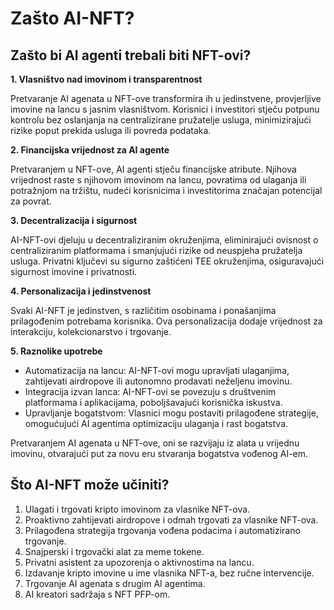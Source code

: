 # Zašto AI-NFT?

## Zašto bi AI agenti trebali biti NFT-ovi?

**1. Vlasništvo nad imovinom i transparentnost**

Pretvaranje AI agenata u NFT-ove transformira ih u jedinstvene, provjerljive imovine na lancu s jasnim vlasništvom. Korisnici i investitori stječu potpunu kontrolu bez oslanjanja na centralizirane pružatelje usluga, minimizirajući rizike poput prekida usluga ili povreda podataka.

**2. Financijska vrijednost za AI agente**

Pretvaranjem u NFT-ove, AI agenti stječu financijske atribute. Njihova vrijednost raste s njihovom imovinom na lancu, povratima od ulaganja ili potražnjom na tržištu, nudeći korisnicima i investitorima značajan potencijal za povrat.

**3. Decentralizacija i sigurnost**

AI-NFT-ovi djeluju u decentraliziranim okruženjima, eliminirajući ovisnost o centraliziranim platformama i smanjujući rizike od neuspjeha pružatelja usluga. Privatni ključevi su sigurno zaštićeni TEE okruženjima, osiguravajući sigurnost imovine i privatnosti.

**4. Personalizacija i jedinstvenost**

Svaki AI-NFT je jedinstven, s različitim osobinama i ponašanjima prilagođenim potrebama korisnika. Ova personalizacija dodaje vrijednost za interakciju, kolekcionarstvo i trgovanje.

**5. Raznolike upotrebe**

* Automatizacija na lancu: AI-NFT-ovi mogu upravljati ulaganjima, zahtijevati airdropove ili autonomno prodavati neželjenu imovinu.
* Integracija izvan lanca: AI-NFT-ovi se povezuju s društvenim platformama i aplikacijama, poboljšavajući korisnička iskustva.
* Upravljanje bogatstvom: Vlasnici mogu postaviti prilagođene strategije, omogućujući AI agentima optimizaciju ulaganja i rast bogatstva.

Pretvaranjem AI agenata u NFT-ove, oni se razvijaju iz alata u vrijednu imovinu, otvarajući put za novu eru stvaranja bogatstva vođenog AI-em.

## Što AI-NFT može učiniti?

1. Ulagati i trgovati kripto imovinom za vlasnike NFT-ova.
2. Proaktivno zahtijevati airdropove i odmah trgovati za vlasnike NFT-ova.
3. Prilagođena strategija trgovanja vođena podacima i automatizirano trgovanje.
4. Snajperski i trgovački alat za meme tokene.
5. Privatni asistent za upozorenja o aktivnostima na lancu.
6. Izdavanje kripto imovine u ime vlasnika NFT-a, bez ručne intervencije.
7. Trgovanje AI agenata s drugim AI agentima.
8. AI kreatori sadržaja s NFT PFP-om.
